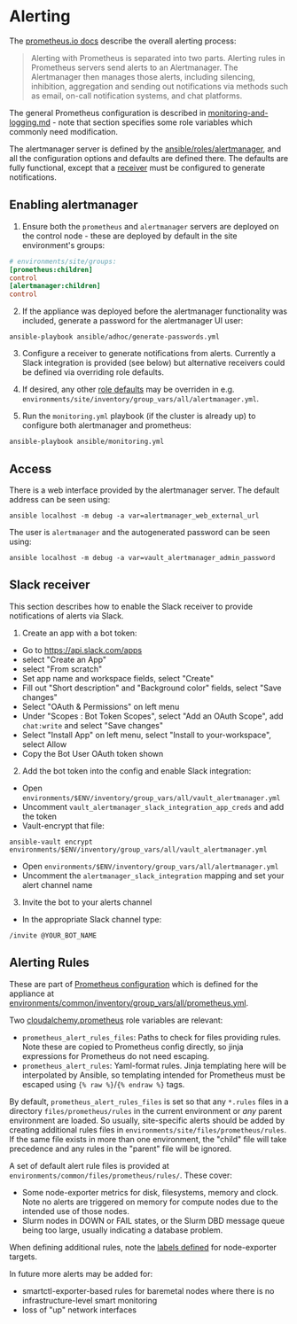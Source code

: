 # Alerting

The [prometheus.io docs](https://prometheus.io/docs/alerting/latest/overview/)
describe the overall alerting process:

> Alerting with Prometheus is separated into two parts. Alerting rules in
> Prometheus servers send alerts to an Alertmanager. The Alertmanager then
> manages those alerts, including silencing, inhibition, aggregation and
> sending out notifications via methods such as email, on-call notification
> systems, and chat platforms.

The general Prometheus configuration is described in
[monitoring-and-logging.md](./monitoring-and-logging.md#defaults-3) - note that
section specifies some role variables which commonly need modification.

The alertmanager server is defined by the [ansible/roles/alertmanager](../ansible/roles/alertmanager/README.md),
and all the configuration options and defaults are defined there. The defaults
are fully functional, except that a [receiver](https://prometheus.io/docs/alerting/latest/configuration/#receiver)
must be configured to generate notifications.

## Enabling alertmanager

1. Ensure both the `prometheus` and `alertmanager` servers are deployed on the
   control node - these are deployed by default in the site environment's groups:

```ini
# environments/site/groups:
[prometheus:children]
control
[alertmanager:children]
control
```

2. If the appliance was deployed before the alertmanager functionality was included, generate a password for the alertmanager UI user:

```shell
ansible-playbook ansible/adhoc/generate-passwords.yml
```

3. Configure a receiver to generate notifications from alerts. Currently a Slack
   integration is provided (see below) but alternative receivers could be defined
   via overriding role defaults.

4. If desired, any other [role defaults](../ansible/roles/alertmanager/README.md)
   may be overriden in e.g. `environments/site/inventory/group_vars/all/alertmanager.yml`.

5. Run the `monitoring.yml` playbook (if the cluster is already up) to configure
   both alertmanager and prometheus:

```shell
ansible-playbook ansible/monitoring.yml
```

## Access

There is a web interface provided by the alertmanager server. The default
address can be seen using:

```shell
ansible localhost -m debug -a var=alertmanager_web_external_url
```

The user is `alertmanager` and the autogenerated password can be seen using:

```shell
ansible localhost -m debug -a var=vault_alertmanager_admin_password
```

## Slack receiver

This section describes how to enable the Slack receiver to provide notifications
of alerts via Slack.

1. Create an app with a bot token:

- Go to <https://api.slack.com/apps>
- select "Create an App"
- select "From scratch"
- Set app name and workspace fields, select "Create"
- Fill out "Short description" and "Background color" fields, select "Save changes"
- Select "OAuth & Permissions" on left menu
- Under "Scopes : Bot Token Scopes", select "Add an OAuth Scope", add
  `chat:write` and select "Save changes"
- Select "Install App" on left menu, select "Install to your-workspace", select Allow
- Copy the Bot User OAuth token shown

2. Add the bot token into the config and enable Slack integration:

- Open `environments/$ENV/inventory/group_vars/all/vault_alertmanager.yml`
- Uncomment `vault_alertmanager_slack_integration_app_creds` and add the token
- Vault-encrypt that file:

```shell
ansible-vault encrypt environments/$ENV/inventory/group_vars/all/vault_alertmanager.yml
```

- Open `environments/$ENV/inventory/group_vars/all/alertmanager.yml`
- Uncomment the `alertmanager_slack_integration` mapping and set your alert channel name

3. Invite the bot to your alerts channel

- In the appropriate Slack channel type:

```text
/invite @YOUR_BOT_NAME
```

## Alerting Rules

These are part of [Prometheus configuration](https://prometheus.io/docs/prometheus/latest/configuration/alerting_rules/)
which is defined for the appliance at
[environments/common/inventory/group_vars/all/prometheus.yml](../environments/common/inventory/group_vars/all/prometheus.yml).

Two [cloudalchemy.prometheus](https://github.com/cloudalchemy/ansible-prometheus)
role variables are relevant:

- `prometheus_alert_rules_files`: Paths to check for files providing rules.
  Note these are copied to Prometheus config directly, so jinja expressions for
  Prometheus do not need escaping.
- `prometheus_alert_rules`: Yaml-format rules. Jinja templating here will be
  interpolated by Ansible, so templating intended for Prometheus must be escaped
  using `{% raw %}`/`{% endraw %}` tags.

By default, `prometheus_alert_rules_files` is set so that any `*.rules` files
in a directory `files/prometheus/rules` in the current environment or _any_
parent environment are loaded. So usually, site-specific alerts should be added
by creating additional rules files in `environments/site/files/prometheus/rules`.
If the same file exists in more than one environment, the "child" file will take
precedence and any rules in the "parent" file will be ignored.

A set of default alert rule files is provided at `environments/common/files/prometheus/rules/`.
These cover:

- Some node-exporter metrics for disk, filesystems, memory and clock. Note
  no alerts are triggered on memory for compute nodes due to the intended use
  of those nodes.
- Slurm nodes in DOWN or FAIL states, or the Slurm DBD message queue being too
  large, usually indicating a database problem.

When defining additional rules, note the [labels defined](./monitoring-and-logging.md#prometheus_node_exporter_targets) for node-exporter targets.

In future more alerts may be added for:

- smartctl-exporter-based rules for baremetal nodes where there is no
  infrastructure-level smart monitoring
- loss of "up" network interfaces
